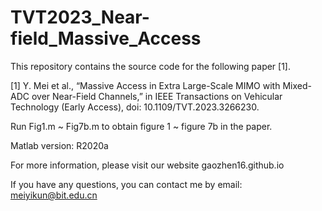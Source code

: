 # TVT2023_Near-field_Massive_Access

This repository contains the source code for the following paper [1].

[1] Y. Mei et al., “Massive Access in Extra Large-Scale MIMO with Mixed-ADC over Near-Field Channels,” in IEEE Transactions on Vehicular Technology (Early Access), doi: 10.1109/TVT.2023.3266230.

Run Fig1.m ~ Fig7b.m to obtain figure 1 ~ figure 7b in the paper.

Matlab version: R2020a

For more information, please visit our website gaozhen16.github.io

If you have any questions, you can contact me by email: meiyikun@bit.edu.cn
